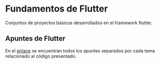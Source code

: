 # Fundamentos de Flutter

Conjuntos de proyectos básicos desarrollados en el framework flutter.

## Apuntes de Flutter
En el [enlace](https://docs.google.com/document/d/18acUg_wuSwSNYAhKa136DYxqQ2Ro-hICF0GQwuWx4Po/edit?usp=sharing) se encuentran todos los apuntes separados por cada tema relacionado al código presentado.
